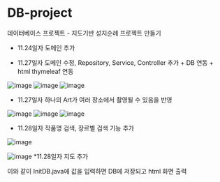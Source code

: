 # DB-project
데이터베이스 프로젝트 - 지도기반 성지순례 프로젝트 만들기

* 11.24일자 도메인 추가

* 11.27일자 도메인 수정, Repository, Service, Controller 추가 + DB 연동 + html thymeleaf 연동

![image](https://github.com/asazulang33/DB-project/assets/88483964/0b3cf753-a9b2-4de6-88cf-b84c906ef507)
![image](https://github.com/asazulang33/DB-project/assets/88483964/5121dcf4-4ed6-4309-a988-16afa8730026)
![image](https://github.com/asazulang33/DB-project/assets/88483964/6c2c208f-761d-4015-b397-802bfc9f0ddb)

* 11.27일자 하나의 Art가 여러 장소에서 촬영될 수 있음을 반영

![image](https://github.com/asazulang33/DB-project/assets/88483964/f6003853-2264-48af-a3bf-211a03d236f7)
![image](https://github.com/asazulang33/DB-project/assets/88483964/47f39a0c-2789-4a8f-a7d9-e8b9b8095f6e)
![image](https://github.com/asazulang33/DB-project/assets/88483964/12572a66-9452-4ffc-a212-db2a124f2c36)

* 11.28일자 작품명 검색, 장르별 검색 기능 추가

![image](https://github.com/asazulang33/DB-project/assets/88483964/30661650-64eb-4ee8-94ac-38cb5831fd7f)

![image](https://github.com/asazulang33/DB-project/assets/88483964/1fbd0fb6-9b7a-4661-bcf8-feecc525a509)
*11.28일자 지도 추가

이와 같이 InitDB.java에 값을 입력하면 DB에 저장되고 html 화면 출력

